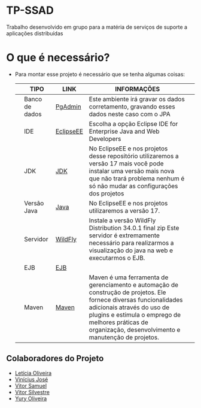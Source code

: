 # TP-SSAD
Trabalho desenvolvido em grupo para a matéria de  serviços de suporte a aplicações distribuídas

# O que é necessário?
  - Para montar esse projeto é necessário que se tenha algumas coisas:
    
    || TIPO | LINK | INFORMAÇÕES ||
    | --- | --- | --- | --- | --- |
    || Banco de dados | [PgAdmin](https://www.pgadmin.org/download/) | Este ambiente irá gravar os dados corretamento, gravando esses dados neste caso com o JPA ||
    || IDE | [EclipseEE](https://www.eclipse.org/downloads/packages/release/2023-12/r) | Escolha a opção Eclipse IDE for Enterprise Java and Web Developers ||
    || JDK |  [JDK](https://www.oracle.com/br/java/technologies/downloads/) | No EclipseEE e nos projetos desse repositório utilizaremos a versão 17 mais você pode instalar uma versão mais nova que não trará problema nenhum é só não mudar as configurações dos projetos ||
    || Versão Java | [Java](https://www.java.com/en/download/) | No EclipseEE e nos projetos utilizaremos a versão 17. ||
    || Servidor | [WildFly](https://www.wildfly.org/downloads/) | Instale a versão WildFly Distribution 34.0.1 final	zip Este servidor é extremamente necessário para realizarmos a visualização do java na web e executarmos o EJB. ||
    || EJB | [EJB]() | ||
    || Maven | [Maven](https://www.devmedia.com.br/introducao-ao-maven/25128) | Maven é uma ferramenta de gerenciamento e automação de construção de projetos. Ele fornece diversas funcionalidades adicionais através do uso de plugins e estimula o emprego de melhores práticas de organização, desenvolvimento e manutenção de projetos. | 
    
## Colaboradores do Projeto
   - [Letícia Oliveira](https://github.com/LeticiaKOSilva)
   - [Vinícius José](https://github.com/ViniciusJPSilva)
   - [Vitor Samuel](https://github.com/VitorSVNascimento)
   - [Vitor Silvestre](https://github.com/VitorST1)
   - [Yury Oliveira](https://github.com/YuryOAraujo) 

